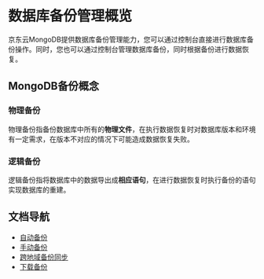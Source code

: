 # 数据库备份管理概览

京东云MongoDB提供数据库备份管理能力，您可以通过控制台直接进行数据库备份操作。同时，您也可以通过控制台管理数据库备份，同时根据备份进行数据恢复。



## MongoDB备份概念

### 物理备份

物理备份指备份数据库中所有的**物理文件**，在执行数据恢复时对数据库版本和环境有一定需求，在版本不对应的情况下可能造成数据恢复失败。

### 逻辑备份

逻辑备份指将数据库中的数据导出成**相应语句**，在进行数据恢复时执行备份的语句实现数据库的重建。



## 文档导航

- [自动备份](Auto-Backup.md)
- [手动备份](Manual-Backup.md)
- [跨地域备份同步](Cross-Regional-Backup-Synchronization.md)
- [下载备份](Download-Backup.md)

